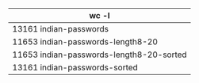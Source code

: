 |wc -l|
|---|
|13161 indian-passwords|
|11653 indian-passwords-length8-20|
|11653 indian-passwords-length8-20-sorted|
|13161 indian-passwords-sorted|
